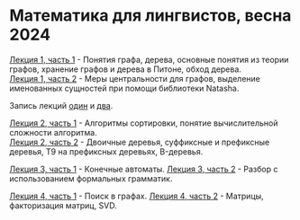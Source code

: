 # Математика для лингвистов, весна 2024

[Лекция 1, часть 1](https://github.com/klyshinsky/Math4Linguists2024/blob/main/Lecture_1_1_Graph_and_Tree_Basics_20240401.ipynb) - Понятия графа, дерева, основные понятия из теории графов, хранение графов и дерева в Питоне, обход дерева.  
[Лекция 1, часть 2](https://github.com/klyshinsky/Math4Linguists2024/blob/main/Lecture_1_2_Betweenness_20240401.ipynb) - Меры центральности для графов, выделение именованных сущностей при помощи библиотеки Natasha.

Запись лекций [один](https://youtu.be/EvQcFA4XqHg) и [два](https://youtu.be/3QtaSATyrv4).

[Лекция 2, часть 1](https://github.com/klyshinsky/Math4Linguists2024/blob/main/Lecture_2_1_Sorting_Complexity_20240415.ipynb) - Алгоритмы сортировки, понятие вычислительной сложности алгоритма.  
[Лекция 2, часть 2](https://github.com/klyshinsky/Math4Linguists2024/blob/main/Lecture_2_2_Data_Structures_20240415.ipynb) - Двоичные деревья, суффиксные и префиксные деревья, T9 на префиксных деревьях, B-деревья.

[Лекция 3, часть 1](https://github.com/klyshinsky/Math4Linguists2024/blob/main/Lecture_3_1_Finite_Automatons_20240429.ipynb) - Конечные автоматы.
[Лекция 3, часть 2](https://github.com/klyshinsky/Math4Linguists2024/blob/main/Lecture_3_2_Formal_Parsing_20240429.ipynb) - Разбор с использованием формальных грамматик.

[Лекция 4, часть 1](https://github.com/klyshinsky/Math4Linguists2024/blob/main/Lecture_4_1_Search_in_Graph_20240610.ipynb) - Поиск в графах.
[Лекция 4, часть 2](https://github.com/klyshinsky/Math4Linguists2024/blob/main/Lecture_4_2_Topic_Modelling.ipynb) - Матрицы, факторизация матриц, SVD.
